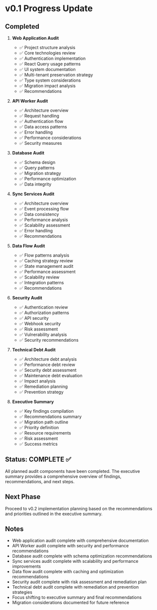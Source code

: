 # v0.1 Progress Update

## Completed
1. **Web Application Audit**
   - ✅ Project structure analysis
   - ✅ Core technologies review
   - ✅ Authentication implementation
   - ✅ React Query usage patterns
   - ✅ UI system documentation
   - ✅ Multi-tenant preservation strategy
   - ✅ Type system considerations
   - ✅ Migration impact analysis
   - ✅ Recommendations

2. **API Worker Audit**
   - ✅ Architecture overview
   - ✅ Request handling
   - ✅ Authentication flow
   - ✅ Data access patterns
   - ✅ Error handling
   - ✅ Performance considerations
   - ✅ Security measures

3. **Database Audit**
   - ✅ Schema design
   - ✅ Query patterns
   - ✅ Migration strategy
   - ✅ Performance optimization
   - ✅ Data integrity

4. **Sync Services Audit**
   - ✅ Architecture overview
   - ✅ Event processing flow
   - ✅ Data consistency
   - ✅ Performance analysis
   - ✅ Scalability assessment
   - ✅ Error handling
   - ✅ Recommendations

5. **Data Flow Audit**
   - ✅ Flow patterns analysis
   - ✅ Caching strategy review
   - ✅ State management audit
   - ✅ Performance assessment
   - ✅ Scalability review
   - ✅ Integration patterns
   - ✅ Recommendations

6. **Security Audit**
   - ✅ Authentication review
   - ✅ Authorization patterns
   - ✅ API security
   - ✅ Webhook security
   - ✅ Risk assessment
   - ✅ Vulnerability analysis
   - ✅ Security recommendations

7. **Technical Debt Audit**
   - ✅ Architecture debt analysis
   - ✅ Performance debt review
   - ✅ Security debt assessment
   - ✅ Maintenance debt evaluation
   - ✅ Impact analysis
   - ✅ Remediation planning
   - ✅ Prevention strategy

8. **Executive Summary**
   - ✅ Key findings compilation
   - ✅ Recommendations summary
   - ✅ Migration path outline
   - ✅ Priority definition
   - ✅ Resource requirements
   - ✅ Risk assessment
   - ✅ Success metrics

## Status: COMPLETE ✅

All planned audit components have been completed. The executive summary provides a comprehensive overview of findings, recommendations, and next steps.

## Next Phase
Proceed to v0.2 implementation planning based on the recommendations and priorities outlined in the executive summary.

## Notes
- Web application audit complete with comprehensive documentation
- API Worker audit complete with security and performance recommendations
- Database audit complete with schema optimization recommendations
- Sync services audit complete with scalability and performance improvements
- Data flow audit complete with caching and optimization recommendations
- Security audit complete with risk assessment and remediation plan
- Technical debt audit complete with remediation and prevention strategies
- Focus shifting to executive summary and final recommendations
- Migration considerations documented for future reference 